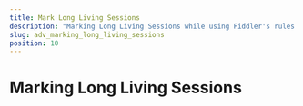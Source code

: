 ```yaml
---
title: Mark Long Living Sessions
description: "Marking Long Living Sessions while using Fiddler's rules."
slug: adv_marking_long_living_sessions
position: 10
---
```


# Marking Long Living Sessions
